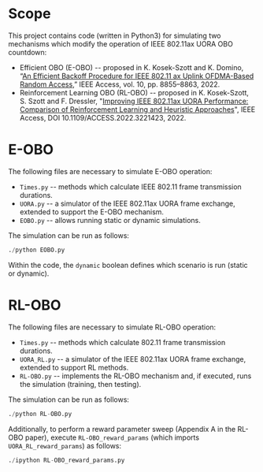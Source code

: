 # Scope

This project contains code (written in Python3) for simulating two mechanisms which modify the operation of IEEE 802.11ax UORA OBO countdown:

- Efficient OBO (E-OBO) -- proposed in K. Kosek-Szott and K. Domino, “[An Efficient Backoff Procedure for IEEE 802.11 ax Uplink OFDMA-Based Random Access](https://ieeexplore.ieee.org/abstract/document/9669929),” IEEE Access, vol. 10, pp. 8855–8863, 2022.
- Reinforcement Learning OBO (RL-OBO) -- proposed in K. Kosek-Szott, S. Szott and F. Dressler, "[Improving IEEE 802.11ax UORA Performance: Comparison of Reinforcement Learning and Heuristic  Approaches](https://ieeexplore.ieee.org/document/9946841)", IEEE Access, DOI 10.1109/ACCESS.2022.3221423, 2022.

# E-OBO

The following files are necessary to simulate E-OBO operation:

- `Times.py` -- methods which calculate IEEE 802.11 frame transmission durations.
- `UORA.py` -- a simulator of the IEEE 802.11ax UORA frame exchange, extended to support the E-OBO mechanism.
- `EOBO.py` -- allows running static or dynamic simulations.

The simulation can be run as follows:

```python
./python EOBO.py
```

Within the code, the `dynamic` boolean defines which scenario is run (static or dynamic). 

# RL-OBO

The following files are necessary to simulate RL-OBO operation:

- `Times.py` -- methods which calculate 802.11 frame transmission durations.
- `UORA_RL.py` -- a simulator of the IEEE 802.11ax UORA frame exchange, extended to support RL methods.
- `RL-OBO.py` -- implements the RL-OBO mechanism and, if executed, runs the simulation (training, then testing).

The simulation can be run as follows:

```python
./python RL-OBO.py
```

Additionally, to perform a reward parameter sweep (Appendix A in the RL-OBO paper), execute `RL-OBO_reward_params` (which imports `UORA_RL_reward_params`) as follows:

```python
./ipython RL-OBO_reward_params.py
```

